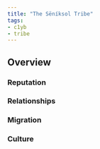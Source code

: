 ```yaml
---
title: "The Sëníksol Tribe"
tags:
- c1yb
- tribe
---
```

## Overview

### Reputation

### Relationships

### Migration

### Culture
